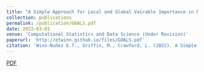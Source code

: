 ```yaml
---
title: "A Simple Approach for Local and Global Vairable Importance in Nonlinear Regression Models"
collection: publications
permalink: /publication/GOALS.pdf
date: 2022-03-01
venue: 'Computational Statistics and Data Science (Under Revision)'
paperurl: 'http://etwinn.github.io/files/GOALS.pdf'
citation: 'Winn-Nuñez E.T., Griffin, M., Crawford, L. (2022). A Simple Approach for Local and Global Variable Importance in Nonlinear Regression Models. <i> arXiv </i>'
---
```

[PDF](http://etwinn.github.io/files/GOALS.pdf)
